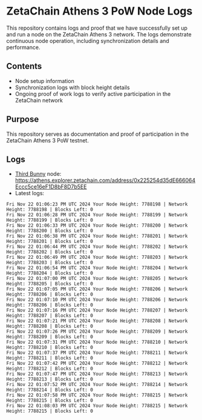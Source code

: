 # ZetaChain Athens 3 PoW Node Logs
This repository contains logs and proof that we have successfully set up and run a node on the ZetaChain Athens 3 network. The logs demonstrate continuous node operation, including synchronization details and performance.

## Contents
- Node setup information
- Synchronization logs with block height details
- Ongoing proof of work logs to verify active participation in the ZetaChain network

## Purpose
This repository serves as documentation and proof of participation in the ZetaChain Athens 3 PoW testnet.

## Logs

- [Third Bunny](https://thirdbunny.xyz/) node: https://athens.explorer.zetachain.com/address/0x225254d35dE666064Eccc5ce16eF1D8bF8D7b5EE
- Latest logs:
```
Fri Nov 22 01:06:23 PM UTC 2024 Your Node Height: 7788198 | Network Height: 7788198 | Blocks Left: 0
Fri Nov 22 01:06:28 PM UTC 2024 Your Node Height: 7788199 | Network Height: 7788199 | Blocks Left: 0
Fri Nov 22 01:06:33 PM UTC 2024 Your Node Height: 7788200 | Network Height: 7788200 | Blocks Left: 0
Fri Nov 22 01:06:38 PM UTC 2024 Your Node Height: 7788201 | Network Height: 7788201 | Blocks Left: 0
Fri Nov 22 01:06:44 PM UTC 2024 Your Node Height: 7788202 | Network Height: 7788202 | Blocks Left: 0
Fri Nov 22 01:06:49 PM UTC 2024 Your Node Height: 7788203 | Network Height: 7788203 | Blocks Left: 0
Fri Nov 22 01:06:54 PM UTC 2024 Your Node Height: 7788204 | Network Height: 7788204 | Blocks Left: 0
Fri Nov 22 01:07:00 PM UTC 2024 Your Node Height: 7788205 | Network Height: 7788205 | Blocks Left: 0
Fri Nov 22 01:07:05 PM UTC 2024 Your Node Height: 7788206 | Network Height: 7788206 | Blocks Left: 0
Fri Nov 22 01:07:10 PM UTC 2024 Your Node Height: 7788206 | Network Height: 7788206 | Blocks Left: 0
Fri Nov 22 01:07:16 PM UTC 2024 Your Node Height: 7788207 | Network Height: 7788207 | Blocks Left: 0
Fri Nov 22 01:07:21 PM UTC 2024 Your Node Height: 7788208 | Network Height: 7788208 | Blocks Left: 0
Fri Nov 22 01:07:26 PM UTC 2024 Your Node Height: 7788209 | Network Height: 7788209 | Blocks Left: 0
Fri Nov 22 01:07:31 PM UTC 2024 Your Node Height: 7788210 | Network Height: 7788210 | Blocks Left: 0
Fri Nov 22 01:07:37 PM UTC 2024 Your Node Height: 7788211 | Network Height: 7788211 | Blocks Left: 0
Fri Nov 22 01:07:42 PM UTC 2024 Your Node Height: 7788212 | Network Height: 7788212 | Blocks Left: 0
Fri Nov 22 01:07:47 PM UTC 2024 Your Node Height: 7788213 | Network Height: 7788213 | Blocks Left: 0
Fri Nov 22 01:07:52 PM UTC 2024 Your Node Height: 7788214 | Network Height: 7788214 | Blocks Left: 0
Fri Nov 22 01:07:58 PM UTC 2024 Your Node Height: 7788215 | Network Height: 7788215 | Blocks Left: 0
Fri Nov 22 01:08:03 PM UTC 2024 Your Node Height: 7788215 | Network Height: 7788215 | Blocks Left: 0
```

